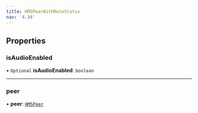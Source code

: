 ```yaml
---
title: HMSPeerWithMuteStatus
nav: '4.34'
---
```


## Properties

### isAudioEnabled

• `Optional` **isAudioEnabled**: `boolean`

---

### peer

• **peer**: [`HMSPeer`](/api-reference/javascript/v2/interfaces/HMSPeer)
